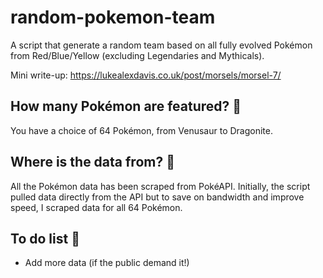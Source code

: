 # random-pokemon-team
A script that generate a random team based on all fully evolved Pokémon from Red/Blue/Yellow (excluding Legendaries and Mythicals).

Mini write-up: https://lukealexdavis.co.uk/post/morsels/morsel-7/

## How many Pokémon are featured? 🤔
You have a choice of 64 Pokémon, from Venusaur to Dragonite.

## Where is the data from? 🤖
All the Pokémon data has been scraped from PokéAPI. Initially, the script pulled data directly from the API but to save on bandwidth and improve speed, I scraped data for all 64 Pokémon.

## To do list 📝
- Add more data (if the public demand it!)
